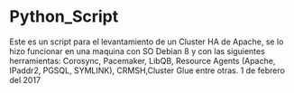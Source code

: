# Python_Script
Este es un script para el levantamiento de un Cluster HA de Apache, se lo hizo funcionar en una maquina con SO Debian 8 y con las siguientes herramientas:
Corosync, Pacemaker, LibQB, Resource Agents (Apache, IPaddr2, PGSQL, SYMLINK), CRMSH,Cluster Glue entre otras.
1 de febrero del 2017
